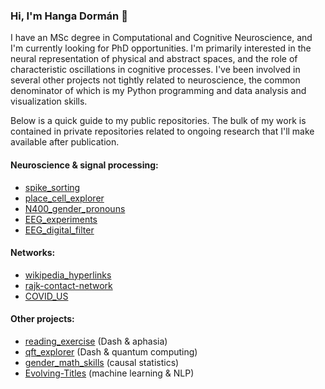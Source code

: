 ### Hi, I'm Hanga Dormán 👋

I have an MSc degree in Computational and Cognitive Neuroscience, and I'm currently looking for PhD opportunities. I'm primarily interested in the neural representation of physical and abstract spaces, and the role of characteristic oscillations in cognitive processes. I've been involved in several other projects not tightly related to neuroscience, the common denominator of which is my Python programming and data analysis and visualization skills.

Below is a quick guide to my public repositories. The bulk of my work is contained in private repositories related to ongoing research that I'll make available after publication.

#### Neuroscience & signal processing:
* [spike_sorting](https://github.com/dormanh/spike_sorting)
* [place_cell_explorer](https://github.com/dormanh/place_cell_explorer)
* [N400_gender_pronouns](https://github.com/dormanh/N400_gender_pronouns)
* [EEG_experiments](https://github.com/dormanh/EEG_experiments)
* [EEG_digital_filter](https://github.com/dormanh/EEG_digital_filter)

#### Networks:
* [wikipedia_hyperlinks](https://github.com/dormanh/wikipedia_hyperlinks)
* [rajk-contact-network](https://github.com/dormanh/rajk-contact-network)
* [COVID_US](https://github.com/dormanh/COVID_US)

#### Other projects:
* [reading_exercise](https://github.com/dormanh/reading_exercise) (Dash & aphasia)
* [qft_explorer](https://github.com/dormanh/qft_explorer) (Dash & quantum computing)
* [gender_math_skills](https://github.com/dormanh/gender_math_skills) (causal statistics)
* [Evolving-Titles](https://github.com/dormanh/Evolving-Titles) (machine learning & NLP)
